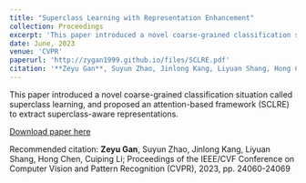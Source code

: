 ```yaml
---
title: "Superclass Learning with Representation Enhancement"
collection: Proceedings
excerpt: 'This paper introduced a novel coarse-grained classification situation called superclass learning, and proposed an attention-based framework (SCLRE) to extract superclass-aware representations.'
date: June, 2023
venue: 'CVPR'
paperurl: 'http://zygan1999.github.io/files/SCLRE.pdf'
citation: '**Zeyu Gan**, Suyun Zhao, Jinlong Kang, Liyuan Shang, Hong Chen, Cuiping Li; Proceedings of the IEEE/CVF Conference on Computer Vision and Pattern Recognition (CVPR), 2023, pp. 24060-24069'
---
```

This paper introduced a novel coarse-grained classification situation called superclass learning, and proposed an attention-based framework (SCLRE) to extract superclass-aware representations.

[Download paper here](http://zygan1999.github.io/files/SCLRE.pdf)

Recommended citation: **Zeyu Gan**, Suyun Zhao, Jinlong Kang, Liyuan Shang, Hong Chen, Cuiping Li; Proceedings of the IEEE/CVF Conference on Computer Vision and Pattern Recognition (CVPR), 2023, pp. 24060-24069
